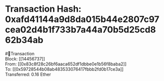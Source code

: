 
Transaction Hash: 0xafd41144a9d8da015b44e2807c97cea02d4b1f733b7a44a70b5d25cd862b34ab
====================================================================================
  
#💸Transaction  
Block: [[14456737]]  
From: [[0x83c8f28c26bf6aaca652df1dbbe0e1b56f8baba2]]  
To: [[0x59728544b08ab483533076417fbbb2fd0b17ce3a]]  
Transferred: 0.16 Ether